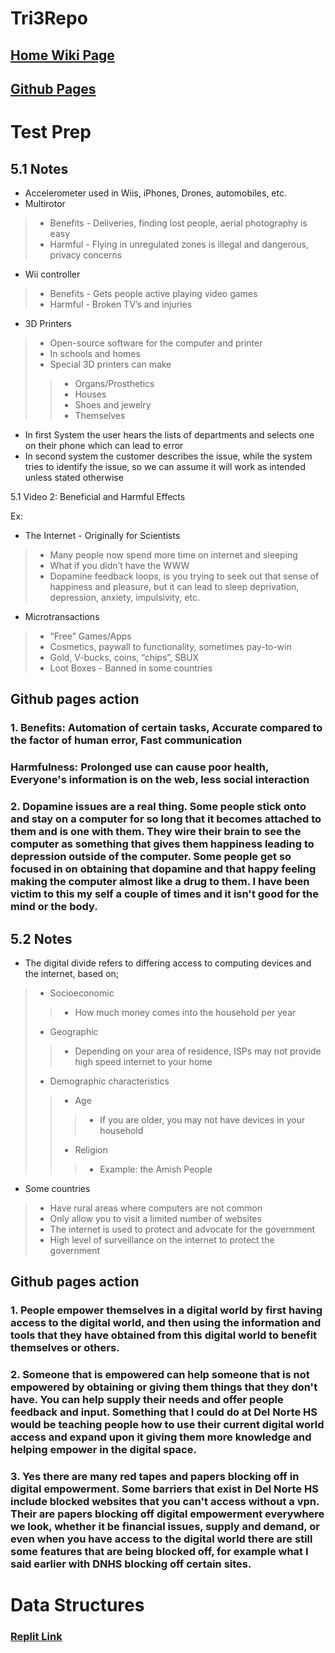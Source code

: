 # Tri3Repo
## [Home Wiki Page](https://github.com/Isaac-Le/Tri3Repo/wiki)
## [Github Pages](https://isaac-le.github.io/Tri3Repo/)
# Test Prep
## 5.1 Notes

* Accelerometer used in Wiis, iPhones, Drones, automobiles, etc.
* Multirotor
> * Benefits - Deliveries, finding lost people, aerial photography is easy
> * Harmful - Flying in unregulated zones is illegal and dangerous, privacy concerns 
* Wii controller
> * Benefits - Gets people active playing video games
> * Harmful - Broken TV’s and injuries
* 3D Printers
> * Open-source software for the computer and printer
> * In schools and homes
> * Special 3D printers can make
> > * Organs/Prosthetics
> > * Houses
> > * Shoes and jewelry
> > * Themselves

* In first System the user hears the lists of departments and selects one on their phone which can lead to error
* In second system the customer describes the issue, while the system tries to identify the issue, so we can assume it will work as intended unless stated otherwise

5.1 Video 2: Beneficial and Harmful Effects

Ex:
* The Internet - Originally for Scientists
> * Many people now spend more time on internet and sleeping
> * What if you didn’t have the WWW
> * Dopamine feedback loops, is you trying to seek out that sense of happiness and pleasure, but it can lead to sleep deprivation, depression, anxiety, impulsivity, etc.
* Microtransactions
> * “Free” Games/Apps
> * Cosmetics, paywall to functionality, sometimes pay-to-win
> * Gold, V-bucks, coins, “chips”, SBUX
> * Loot Boxes - Banned in some countries

## Github pages action
### 1. **Benefits**: Automation of certain tasks, Accurate compared to the factor of human error, Fast communication
### **Harmfulness**: Prolonged use can cause poor health, Everyone's information is on the web, less social interaction
### 2. Dopamine issues are a real thing. Some people stick onto and stay on a computer for so long that it becomes attached to them and is one with them. They wire their brain to see the computer as something that gives them happiness leading to depression outside of the computer. Some people get so focused in on obtaining that dopamine and that happy feeling making the computer almost like a drug to them. I have been victim to this my self a couple of times and it isn't good for the mind or the body.
 
## 5.2 Notes

* The digital divide refers to differing access to computing devices and the internet, based on;
> * Socioeconomic
> > * How much money comes into the household per year
> * Geographic
> > * Depending on your area of residence, ISPs may not provide high speed internet to your home
> * Demographic characteristics
> > * Age
> > > * If you are older, you may not have devices in your household
> > * Religion
> > > * Example: the Amish People

* Some countries
> * Have rural areas where computers are not common
> * Only allow you to visit a limited number of websites
> * The internet is used to protect and advocate for the government
> * High level of surveillance on the internet to protect the government

## Github pages action
### 1. People empower themselves in a digital world by first having access to the digital world, and then using the information and tools that they have obtained from this digital world to benefit themselves or others.
### 2. Someone that is empowered can help someone that is not empowered by obtaining or giving them things that they don't have. You can help supply their needs and offer people feedback and input. Something that I could do at Del Norte HS would be teaching people how to use their current digital world access and expand upon it giving them more knowledge and helping empower in the digital space.
### 3. Yes there are many red tapes and papers blocking off in digital empowerment. Some barriers that exist in Del Norte HS include blocked websites that you can't access without a vpn. Their are papers blocking off digital empowerment everywhere we look, whether it be financial issues, supply and demand, or even when you have access to the digital world there are still some features that are being blocked off, for example what I said earlier with DNHS blocking off certain sites.

# Data Structures
### [Replit Link](https://replit.com/@IsaacLe2/Tri3Repo#main.py)
